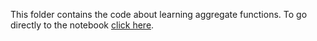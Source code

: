 This folder contains the code about learning aggregate functions. To go directly to the notebook [click here](basic_aggregate_function_learning.ipynb).
